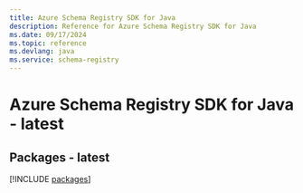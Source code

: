 ```yaml
---
title: Azure Schema Registry SDK for Java
description: Reference for Azure Schema Registry SDK for Java
ms.date: 09/17/2024
ms.topic: reference
ms.devlang: java
ms.service: schema-registry
---
```

# Azure Schema Registry SDK for Java - latest
## Packages - latest
[!INCLUDE [packages](schema-registry-index.md)]